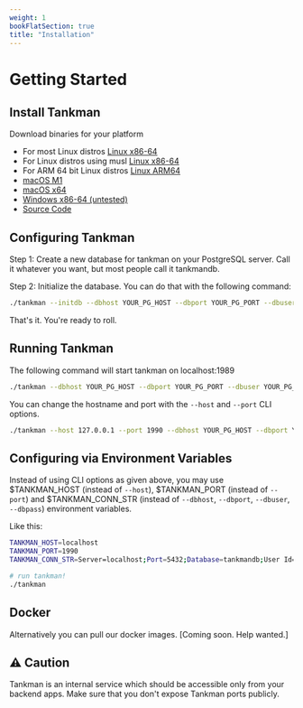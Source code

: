 ```yaml
---
weight: 1
bookFlatSection: true
title: "Installation"
---
```


# Getting Started

## Install Tankman

Download binaries for your platform
- For most Linux distros [Linux x86-64](https://github.com/lesser-app/tankman/releases/download/tankman-1.0.0-beta1/tankman-linux-x64) 
- For Linux distros using musl [Linux x86-64](https://github.com/lesser-app/tankman/releases/download/tankman-1.0.0-beta1/tankman-linux-musl-x64) 
- For ARM 64 bit Linux distros [Linux ARM64](https://github.com/lesser-app/tankman/releases/download/tankman-1.0.0-beta1/tankman-linux-arm64)
- [macOS M1](https://github.com/lesser-app/tankman/releases/download/tankman-1.0.0-beta1/tankman-osx13-arm64)
- [macOS x64](https://github.com/lesser-app/tankman/releases/download/tankman-1.0.0-beta1/tankman-osx-x64)
- [Windows x86-64 (untested)](https://github.com/lesser-app/tankman/releases/download/tankman-1.0.0-beta1/tankman-win-x64.exe)
- [Source Code](https://github.com/lesser-app/tankman)

## Configuring Tankman

Step 1: Create a new database for tankman on your PostgreSQL server. Call it whatever you want, but most people call it tankmandb.

Step 2: Initialize the database. You can do that with the following command:

```sh
./tankman --initdb --dbhost YOUR_PG_HOST --dbport YOUR_PG_PORT --dbuser YOUR_PG_USER --dbpass YOUR_PG_PASSWORD
```

That's it. You're ready to roll.

## Running Tankman

The following command will start tankman on localhost:1989

```sh
./tankman --dbhost YOUR_PG_HOST --dbport YOUR_PG_PORT --dbuser YOUR_PG_USER --dbpass YOUR_PG_PASSWORD
```

You can change the hostname and port with the `--host` and `--port` CLI options.

```sh
./tankman --host 127.0.0.1 --port 1990 --dbhost YOUR_PG_HOST --dbport YOUR_PG_PORT --dbuser YOUR_PG_USER --dbpass YOUR_PG_PASSWORD
```

## Configuring via Environment Variables

Instead of using CLI options as given above, you may use $TANKMAN_HOST (instead of `--host`), $TANKMAN_PORT (instead of `--port`) and $TANKMAN_CONN_STR (instead of `--dbhost`, `--dbport`, `--dbuser`, `--dbpass`) environment variables.

Like this:

```sh
TANKMAN_HOST=localhost
TANKMAN_PORT=1990
TANKMAN_CONN_STR=Server=localhost;Port=5432;Database=tankmandb;User Id=postgres;Password=postgres

# run tankman!
./tankman
```

## Docker

Alternatively you can pull our docker images. [Coming soon. Help wanted.]

## ⚠️ Caution 

Tankman is an internal service which should be accessible only from your backend apps. Make sure that you don't expose Tankman ports publicly.

